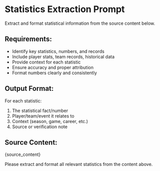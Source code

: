 # Statistics Extraction Prompt

Extract and format statistical information from the source content below.

## Requirements:

- Identify key statistics, numbers, and records
- Include player stats, team records, historical data
- Provide context for each statistic
- Ensure accuracy and proper attribution
- Format numbers clearly and consistently

## Output Format:

For each statistic:

1. The statistical fact/number
2. Player/team/event it relates to
3. Context (season, game, career, etc.)
4. Source or verification note

## Source Content:

{source_content}

Please extract and format all relevant statistics from the content above.

